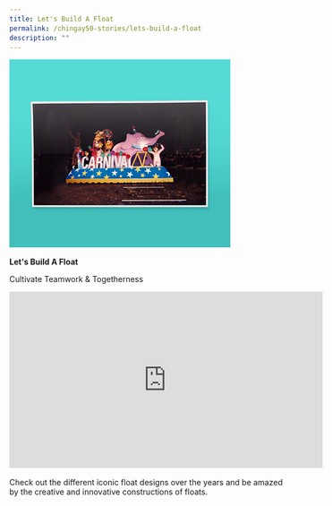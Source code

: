 ```yaml
---
title: Let's Build A Float
permalink: /chingay50-stories/lets-build-a-float
description: ""
---
```

![Let's Build A Float](/images/Chingay50%20Stories/lets%20build%20a%20float.png)

**Let's Build A Float**

Cultivate Teamwork & Togetherness

<iframe width="560" height="315" src="https://www.youtube.com/embed/VzHwtc0vsP4" title="YouTube video player" frameborder="0" allow="accelerometer; autoplay; clipboard-write; encrypted-media; gyroscope; picture-in-picture" allowfullscreen></iframe>

Check out the different iconic float designs over the years and be amazed by the creative and innovative constructions of floats.